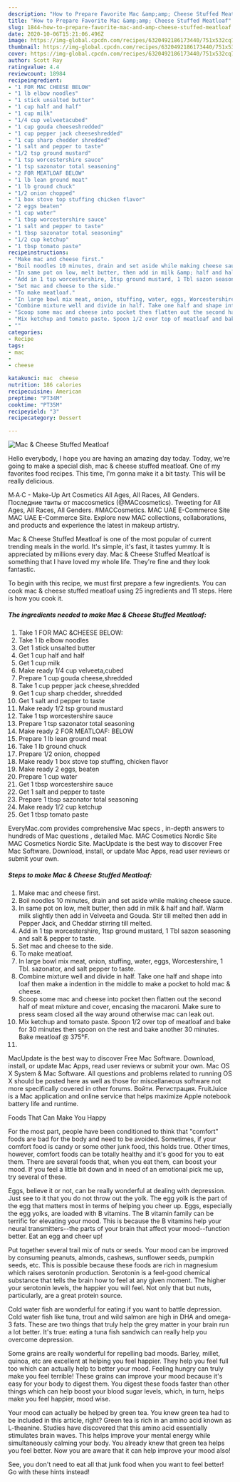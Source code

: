 ```yaml
---
description: "How to Prepare Favorite Mac &amp;amp; Cheese Stuffed Meatloaf"
title: "How to Prepare Favorite Mac &amp;amp; Cheese Stuffed Meatloaf"
slug: 1844-how-to-prepare-favorite-mac-and-amp-cheese-stuffed-meatloaf
date: 2020-10-06T15:21:06.496Z
image: https://img-global.cpcdn.com/recipes/6320492186173440/751x532cq70/mac-cheese-stuffed-meatloaf-recipe-main-photo.jpg
thumbnail: https://img-global.cpcdn.com/recipes/6320492186173440/751x532cq70/mac-cheese-stuffed-meatloaf-recipe-main-photo.jpg
cover: https://img-global.cpcdn.com/recipes/6320492186173440/751x532cq70/mac-cheese-stuffed-meatloaf-recipe-main-photo.jpg
author: Scott Ray
ratingvalue: 4.4
reviewcount: 18984
recipeingredient:
- "1 FOR MAC CHEESE BELOW"
- "1 lb elbow noodles"
- "1 stick unsalted butter"
- "1 cup half and half"
- "1 cup milk"
- "1/4 cup velveetacubed"
- "1 cup gouda cheeseshredded"
- "1 cup pepper jack cheeseshredded"
- "1 cup sharp chedder shredded"
- "1 salt and pepper to taste"
- "1/2 tsp ground mustard"
- "1 tsp worcestershire sauce"
- "1 tsp sazonator total seasoning"
- "2 FOR MEATLOAF BELOW"
- "1 lb lean ground meat"
- "1 lb ground chuck"
- "1/2 onion chopped"
- "1 box stove top stuffing chicken flavor"
- "2 eggs beaten"
- "1 cup water"
- "1 tbsp worcestershire sauce"
- "1 salt and pepper to taste"
- "1 tbsp sazonator total seasoning"
- "1/2 cup ketchup"
- "1 tbsp tomato paste"
recipeinstructions:
- "Make mac and cheese first."
- "Boil noodles 10 minutes, drain and set aside while making cheese sauce."
- "In same pot on low, melt butter, then add in milk &amp; half and half. Warm milk slightly then add in Velveeta and Gouda. Stir till melted then add in Pepper Jack, and Cheddar stirring till melted."
- "Add in 1 tsp worcestershire, 1tsp ground mustard, 1 Tbl sazon seasoning and salt &amp; pepper to taste."
- "Set mac and cheese to the side."
- "To make meatloaf."
- "In large bowl mix meat, onion, stuffing, water, eggs, Worcestershire, 1 Tbl. sazonator, and salt pepper to taste."
- "Combine mixture well and divide in half. Take one half and shape into loaf then make a indention in the middle to make a pocket to hold mac &amp; cheese."
- "Scoop some mac and cheese into pocket then flatten out the second half of meat mixture and cover, encasing the macaroni. Make sure to press seam closed all the way around otherwise mac can leak out."
- "Mix ketchup and tomato paste. Spoon 1/2 over top of meatloaf and bake for 30 minutes then spoon on the rest and bake another 30 minutes. Bake meatloaf @ 375°F."
- ""
categories:
- Recipe
tags:
- mac
- 
- cheese

katakunci: mac  cheese 
nutrition: 186 calories
recipecuisine: American
preptime: "PT34M"
cooktime: "PT35M"
recipeyield: "3"
recipecategory: Dessert

---
```



![Mac &amp; Cheese Stuffed Meatloaf](https://img-global.cpcdn.com/recipes/6320492186173440/751x532cq70/mac-cheese-stuffed-meatloaf-recipe-main-photo.jpg)

Hello everybody, I hope you are having an amazing day today. Today, we're going to make a special dish, mac &amp; cheese stuffed meatloaf. One of my favorites food recipes. This time, I'm gonna make it a bit tasty. This will be really delicious.

M∙A∙C - Make-Up Art Cosmetics All Ages, All Races, All Genders. Последние твиты от maccosmetics (@MACcosmetics). Tweeting for All Ages, All Races, All Genders. #MACCosmetics. MAC UAE E-Commerce Site MAC UAE E-Commerce Site. Explore new MAC collections, collaborations, and products and experience the latest in makeup artistry.

Mac &amp; Cheese Stuffed Meatloaf is one of the most popular of current trending meals in the world. It's simple, it's fast, it tastes yummy. It is appreciated by millions every day. Mac &amp; Cheese Stuffed Meatloaf is something that I have loved my whole life. They're fine and they look fantastic.


To begin with this recipe, we must first prepare a few ingredients. You can cook mac &amp; cheese stuffed meatloaf using 25 ingredients and 11 steps. Here is how you cook it.

<!--inarticleads1-->

##### The ingredients needed to make Mac &amp; Cheese Stuffed Meatloaf:

1. Take 1 FOR MAC &amp;CHEESE BELOW:
1. Take 1 lb elbow noodles
1. Get 1 stick unsalted butter
1. Get 1 cup half and half
1. Get 1 cup milk
1. Make ready 1/4 cup velveeta,cubed
1. Prepare 1 cup gouda cheese,shredded
1. Take 1 cup pepper jack cheese,shredded
1. Get 1 cup sharp chedder, shredded
1. Get 1 salt and pepper to taste
1. Make ready 1/2 tsp ground mustard
1. Take 1 tsp worcestershire sauce
1. Prepare 1 tsp sazonator total seasoning
1. Make ready 2 FOR MEATLOAF: BELOW
1. Prepare 1 lb lean ground meat
1. Take 1 lb ground chuck
1. Prepare 1/2 onion, chopped
1. Make ready 1 box stove top stuffing, chicken flavor
1. Make ready 2 eggs, beaten
1. Prepare 1 cup water
1. Get 1 tbsp worcestershire sauce
1. Get 1 salt and pepper to taste
1. Prepare 1 tbsp sazonator total seasoning
1. Make ready 1/2 cup ketchup
1. Get 1 tbsp tomato paste


EveryMac.com provides comprehensive Mac specs , in-depth answers to hundreds of Mac questions , detailed Mac. MAC Cosmetics Nordic Site MAC Cosmetics Nordic Site. MacUpdate is the best way to discover Free Mac Software. Download, install, or update Mac Apps, read user reviews or submit your own. 

<!--inarticleads2-->

##### Steps to make Mac &amp; Cheese Stuffed Meatloaf:

1. Make mac and cheese first.
1. Boil noodles 10 minutes, drain and set aside while making cheese sauce.
1. In same pot on low, melt butter, then add in milk &amp; half and half. Warm milk slightly then add in Velveeta and Gouda. Stir till melted then add in Pepper Jack, and Cheddar stirring till melted.
1. Add in 1 tsp worcestershire, 1tsp ground mustard, 1 Tbl sazon seasoning and salt &amp; pepper to taste.
1. Set mac and cheese to the side.
1. To make meatloaf.
1. In large bowl mix meat, onion, stuffing, water, eggs, Worcestershire, 1 Tbl. sazonator, and salt pepper to taste.
1. Combine mixture well and divide in half. Take one half and shape into loaf then make a indention in the middle to make a pocket to hold mac &amp; cheese.
1. Scoop some mac and cheese into pocket then flatten out the second half of meat mixture and cover, encasing the macaroni. Make sure to press seam closed all the way around otherwise mac can leak out.
1. Mix ketchup and tomato paste. Spoon 1/2 over top of meatloaf and bake for 30 minutes then spoon on the rest and bake another 30 minutes. Bake meatloaf @ 375°F.
1. 


MacUpdate is the best way to discover Free Mac Software. Download, install, or update Mac Apps, read user reviews or submit your own. Mac OS X System &amp; Mac Software. All questions and problems related to running OS X should be posted here as well as those for miscellaneous software not more specifically covered in other forums. Войти. Регистрация. FruitJuice is a Mac application and online service that helps maximize Apple notebook battery life and runtime. 

Foods That Can Make You Happy


For the most part, people have been conditioned to think that "comfort" foods are bad for the body and need to be avoided. Sometimes, if your comfort food is candy or some other junk food, this holds true. Other times, however, comfort foods can be totally healthy and it's good for you to eat them. There are several foods that, when you eat them, can boost your mood. If you feel a little bit down and in need of an emotional pick me up, try several of these.

Eggs, believe it or not, can be really wonderful at dealing with depression. Just see to it that you do not throw out the yolk. The egg yolk is the part of the egg that matters most in terms of helping you cheer up. Eggs, especially the egg yolks, are loaded with B vitamins. The B vitamin family can be terrific for elevating your mood. This is because the B vitamins help your neural transmitters--the parts of your brain that affect your mood--function better. Eat an egg and cheer up!

Put together several trail mix of nuts or seeds. Your mood can be improved by consuming peanuts, almonds, cashews, sunflower seeds, pumpkin seeds, etc. This is possible because these foods are rich in magnesium which raises serotonin production. Serotonin is a feel-good chemical substance that tells the brain how to feel at any given moment. The higher your serotonin levels, the happier you will feel. Not only that but nuts, particularly, are a great protein source.

Cold water fish are wonderful for eating if you want to battle depression. Cold water fish like tuna, trout and wild salmon are high in DHA and omega-3 fats. These are two things that truly help the grey matter in your brain run a lot better. It's true: eating a tuna fish sandwich can really help you overcome depression. 

Some grains are really wonderful for repelling bad moods. Barley, millet, quinoa, etc are excellent at helping you feel happier. They help you feel full too which can actually help to better your mood. Feeling hungry can truly make you feel terrible! These grains can improve your mood because it's easy for your body to digest them. You digest these foods faster than other things which can help boost your blood sugar levels, which, in turn, helps make you feel happier, mood wise.

Your mood can actually be helped by green tea. You knew green tea had to be included in this article, right? Green tea is rich in an amino acid known as L-theanine. Studies have discovered that this amino acid essentially stimulates brain waves. This helps improve your mental energy while simultaneously calming your body. You already knew that green tea helps you feel better. Now you are aware that it can help improve your mood also!

See, you don't need to eat all that junk food when you want to feel better! Go  with  these hints  instead!

